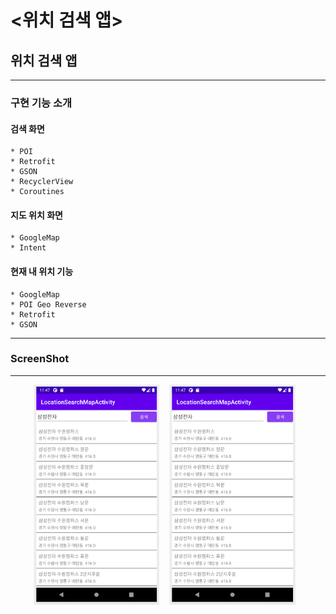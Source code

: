 # <위치 검색 앱>
  
## 위치 검색 앱

-----

### 구현 기능 소개
#### 검색 화면
    * POI
    * Retrofit
    * GSON
    * RecyclerView
    * Coroutines

#### 지도 위치 화면
    * GoogleMap
    * Intent

#### 현재 내 위치 기능
    * GoogleMap
    * POI Geo Reverse
    * Retrofit
    * GSON
  ---
  
### ScreenShot
---

<p align="center">
  <img src="../../android_Thirty_Project/images/LocationSearchMapActivity_Main.PNG" width="40%" alt="1.png">&nbsp;&nbsp;&nbsp;
  <img src="../../android_Thirty_Project/images/LocationSearchMapActivity_Main.PNG" width="40%" alt="1.png">&nbsp;&nbsp;&nbsp;
</p>
